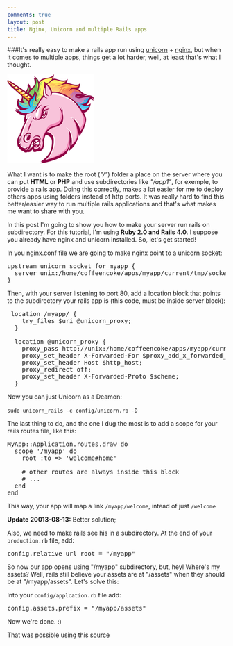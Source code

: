 ```yaml
---
comments: true
layout: post
title: Nginx, Unicorn and multiple Rails apps
---
```


###It's really easy to make a rails app run using [unicorn](http://unicorn.bogomips.org/) + [nginx](http://nginx.org/en/), but when it comes to multiple apps, things get a lot harder, well, at least that's what I thought.

![image](/img/posts/unicorn.png)

What I want is to make the root (*"/"*) folder a place on the server where you can put **HTML** or **PHP** and use subdirectories like *"/app1"*, for exemple, to provide a rails app. Doing this correctly, makes a lot easier for me to deploy others apps using folders instead of http ports. It was really hard to find this better/easier way to run multiple rails applications and that's what makes me want to share with you.

In this post I'm going to show you how to make your server run rails on subdirectory. For this tutorial, I'm using **Ruby 2.0 **and** Rails 4.0**. I suppose you already have nginx and unicorn installed. So, let's get started!

In you nginx.conf file we are going to make nginx point to a unicorn socket:
<pre>
upstream unicorn_socket_for_myapp {
  server unix:/home/coffeencoke/apps/myapp/current/tmp/sockets/unicorn.sock fail_timeout=0;
}
</pre>

Then, with your server listening to port 80, add a location block that points to the subdirectory your rails app is (this code, must be inside server block):
<pre>
 location /myapp/ {
    try_files $uri @unicorn_proxy;
  }
 
  location @unicorn_proxy {
    proxy_pass http://unix:/home/coffeencoke/apps/myapp/current/tmp/sockets/unicorn.sock;
    proxy_set_header X-Forwarded-For $proxy_add_x_forwarded_for;
    proxy_set_header Host $http_host;
    proxy_redirect off;
    proxy_set_header X-Forwarded-Proto $scheme;
  }
</pre>

Now you can just Unicorn as a Deamon:

`sudo unicorn_rails -c config/unicorn.rb -D`

The last thing to do, and the one I dug the most is to add a scope for your rails routes file, like this:

<pre rel="Ruby">
MyApp::Application.routes.draw do
  scope '/myapp' do
    root :to => 'welcome#home'
    
    # other routes are always inside this block
    # ...
  end
end
</pre>

This way, your app will map a link `/myapp/welcome`, intead of just `/welcome`

<div class="update"><b>Update 20013-08-13:</b> Better solution; </div>

Also, we need to make rails see his in a subdirectory. At the end of your `production.rb` file, add: 

<pre rel="Ruby">
config.relative_url_root = "/myapp"
</pre>

So now our app opens using "/myapp" subdirectory, but, hey! Where's my assets? Well, rails still believe your assets are at "/assets" when they should be at "/myapp/assets". Let's solve this:

Into your `config/applcation.rb` file add:

<pre rel="Ruby">
config.assets.prefix = "/myapp/assets"
</pre>

Now we're done. :) 

That was possible using this [source](http://coffeencoke.github.io/blog/2012/12/31/serving-rails-with-a-subdirectory-root-path/)